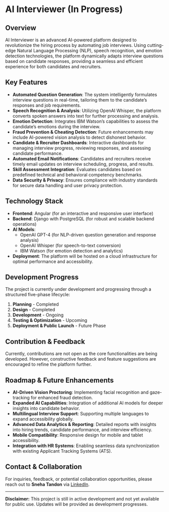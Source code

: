 # AI Interviewer (In Progress)

## Overview
AI Interviewer is an advanced AI-powered platform designed to revolutionize the hiring process by automating job interviews. Using cutting-edge Natural Language Processing (NLP), speech recognition, and emotion detection technologies, the platform dynamically adapts interview questions based on candidate responses, providing a seamless and efficient experience for both candidates and recruiters.

## Key Features
- **Automated Question Generation**: The system intelligently formulates interview questions in real-time, tailoring them to the candidate’s responses and job requirements.
- **Speech Recognition & Analysis**: Utilizing OpenAI Whisper, the platform converts spoken answers into text for further processing and analysis.
- **Emotion Detection**: Integrates IBM Watson’s capabilities to assess the candidate’s emotions during the interview.
- **Fraud Prevention & Cheating Detection**: Future enhancements may include AI-powered vision analysis to detect dishonest behavior.
- **Candidate & Recruiter Dashboards**: Interactive dashboards for managing interview progress, reviewing responses, and assessing candidate performance.
- **Automated Email Notifications**: Candidates and recruiters receive timely email updates on interview scheduling, progress, and results.
- **Skill Assessment Integration**: Evaluates candidates based on predefined technical and behavioral competency benchmarks.
- **Data Security & Privacy**: Ensures compliance with industry standards for secure data handling and user privacy protection.

## Technology Stack
- **Frontend**: Angular (for an interactive and responsive user interface)
- **Backend**: Django with PostgreSQL (for robust and scalable backend operations)
- **AI Models**:
  - OpenAI GPT-4 (for NLP-driven question generation and response analysis)
  - OpenAI Whisper (for speech-to-text conversion)
  - IBM Watson (for emotion detection and analytics)
- **Deployment**: The platform will be hosted on a cloud infrastructure for optimal performance and accessibility.

## Development Progress
The project is currently under development and progressing through a structured five-phase lifecycle:
1. **Planning** - Completed
2. **Design** - Completed
3. **Development** - Ongoing
4. **Testing & Optimization** - Upcoming
5. **Deployment & Public Launch** - Future Phase

## Contribution & Feedback
Currently, contributions are not open as the core functionalities are being developed. However, constructive feedback and feature suggestions are encouraged to refine the platform further. 

## Roadmap & Future Enhancements
- **AI-Driven Vision Proctoring**: Implementing facial recognition and gaze-tracking for enhanced fraud detection.
- **Expanded AI Capabilities**: Integration of additional AI models for deeper insights into candidate behavior.
- **Multilingual Interview Support**: Supporting multiple languages to expand accessibility globally.
- **Advanced Data Analytics & Reporting**: Detailed reports with insights into hiring trends, candidate performance, and interview efficiency.
- **Mobile Compatibility**: Responsive design for mobile and tablet accessibility.
- **Integration with HR Systems**: Enabling seamless data synchronization with existing Applicant Tracking Systems (ATS).

## Contact & Collaboration
For inquiries, feedback, or potential collaboration opportunities, please reach out to **Sneha Tandon** via [LinkedIn](https://www.linkedin.com/in/sneha-tandon).

---
**Disclaimer:** This project is still in active development and not yet available for public use. Updates will be provided as development progresses.
